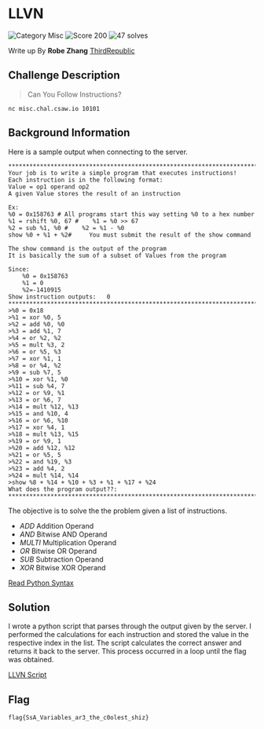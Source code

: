 # LLVN
![Category Misc](https://img.shields.io/badge/category-misc-lightgrey.svg?longCache=true&style=popout)
![Score 200](https://img.shields.io/badge/score-200-yellow.svg?longCache=true&style=popout)
![47 solves](https://img.shields.io/badge/solves-47-%2317a2b8.svg?longCache=true&style=popout)

Write up By
**Robe Zhang** [ThirdRepublic](https://github.com/ThirdRepublic)

## Challenge Description
> Can You Follow Instructions?
```
nc misc.chal.csaw.io 10101
```

## Background Information
Here is a sample output when connecting to the server.
```
***************************************************************************
Your job is to write a simple program that executes instructions!
Each instruction is in the following format:
Value = op1 operand op2
A given Value stores the result of an instruction

Ex:
%0 = 0x158763 # All programs start this way setting %0 to a hex number
%1 = rshift %0, 67 #    %1 = %0 >> 67
%2 = sub %1, %0 #    %2 = %1 - %0
show %0 + %1 + %2#     You must submit the result of the show command

The show command is the output of the program
It is basically the sum of a subset of Values from the program

Since:
    %0 = 0x158763
    %1 = 0
    %2=-1410915
Show instruction outputs:   0
***************************************************************************
>%0 = 0x18
>%1 = xor %0, 5
>%2 = add %0, %0
>%3 = add %1, 7
>%4 = or %2, %2
>%5 = mult %3, 2
>%6 = or %5, %3
>%7 = xor %1, 1
>%8 = or %4, %2
>%9 = sub %7, 5
>%10 = xor %1, %0
>%11 = sub %4, 7
>%12 = or %9, %1
>%13 = or %6, 7
>%14 = mult %12, %13
>%15 = and %10, 4
>%16 = or %6, %10
>%17 = xor %4, 1
>%18 = mult %13, %15
>%19 = or %9, 1
>%20 = add %12, %12
>%21 = or %5, 5
>%22 = and %19, %3
>%23 = add %4, 2
>%24 = mult %14, %14
>show %8 + %14 + %10 + %3 + %1 + %17 + %24
What does the program output??:
***************************************************************************
```
The objective is to solve the the problem given a list of instructions. 
- *ADD*     Addition Operand 
- *AND*     Bitwise AND Operand
- *MULTI*   Multiplication Operand
- *OR*      Bitwise OR Operand
- *SUB*		Subtraction Operand
- *XOR*     Bitwise XOR Operand

[Read Python Syntax](https://www.programiz.com/python-programming/operators#bitwise_operators)

## Solution
I wrote a python script that parses through the output given by the server.  I performed the calculations for each instruction and stored the value in the respective index in the list.  The script calculates the correct answer and returns it back to the server.  This process occurred in a loop until the flag was obtained.  

[LLVN Script](LLVN.py)

## Flag
```
flag{SsA_Variables_ar3_the_c0olest_shiz}
```
